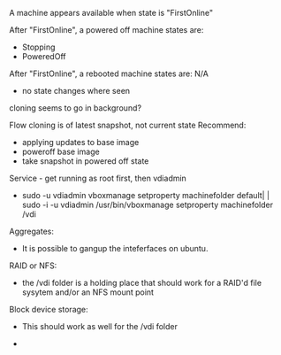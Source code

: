 A machine appears available when state is "FirstOnline"

After "FirstOnline", a powered off machine states are:

- Stopping
- PoweredOff

After "FirstOnline", a rebooted machine states are: N/A

- no state changes where seen

cloning seems to go in background?

Flow
cloning is of latest snapshot, not current state
Recommend:

- applying updates to base image
- poweroff base image
- take snapshot in powered off state

Service - get running as root first, then vdiadmin

- sudo -u vdiadmin vboxmanage setproperty machinefolder default|<folder> |
  sudo -i -u vdiadmin /usr/bin/vboxmanage setproperty machinefolder /vdi

Aggregates:

- It is possible to gangup the inteferfaces on ubuntu.

RAID or NFS:

- the /vdi folder is a holding place that should work for a RAID'd
  file sysytem and/or an NFS mount point

Block device storage:

- This should work as well for the /vdi folder

-
